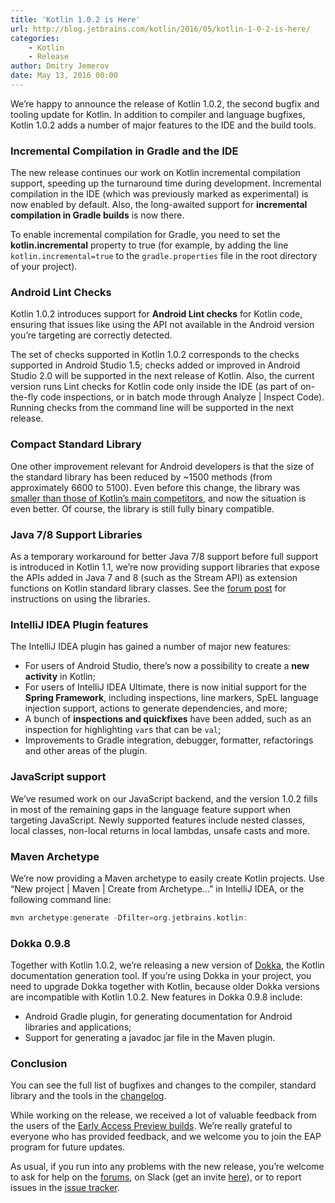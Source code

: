 ```yaml
---
title: 'Kotlin 1.0.2 is Here'
url: http://blog.jetbrains.com/kotlin/2016/05/kotlin-1-0-2-is-here/
categories:
    - Kotlin
    - Release
author: Dmitry Jemerov
date: May 13, 2016 00:00
---
```

We’re happy to announce the release of Kotlin 1.0.2, the second bugfix and tooling update for Kotlin. In addition to compiler and language bugfixes, Kotlin 1.0.2 adds a number of major features to the IDE and the build tools.

### Incremental Compilation in Gradle and the IDE

The new release continues our work on Kotlin incremental compilation support, speeding up the turnaround time during development. Incremental compilation in the IDE (which was previously marked as experimental) is now enabled by default. Also, the long-awaited support for **incremental compilation in Gradle builds** is now there.

To enable incremental compilation for Gradle, you need to set the **kotlin.incremental** property to true (for example, by adding the line `kotlin.incremental=true` to the `gradle.properties` file in the root directory of your project).

### Android Lint Checks

Kotlin 1.0.2 introduces support for **Android Lint checks** for Kotlin code, ensuring that issues like using the API not available in the Android version you’re targeting are correctly detected.

The set of checks supported in Kotlin 1.0.2 corresponds to the checks supported in Android Studio 1.5; checks added or improved in Android Studio 2.0 will be supported in the next release of Kotlin. Also, the current version runs Lint checks for Kotlin code only inside the IDE (as part of on-the-fly code inspections, or in batch mode through Analyze | Inspect Code). Running checks from the command line will be supported in the next release.

### Compact Standard Library

One other improvement relevant for Android developers is that the size of the standard library has been reduced by ~1500 methods (from approximately 6600 to 5100). Even before this change, the library was [smaller than those of Kotlin’s main competitors](https://github.com/SidneyXu/AndroidDemoIn4Languages), and now the situation is even better. Of course, the library is still fully binary compatible.

### Java 7/8 Support Libraries

As a temporary workaround for better Java 7/8 support before full support is introduced in Kotlin 1.1, we’re now providing support libraries that expose the APIs added in Java 7 and 8 (such as the Stream API) as extension functions on Kotlin standard library classes. See the [forum post](https://discuss.kotlinlang.org/t/jdk7-8-features-in-kotlin-1-0/1625) for instructions on using the libraries.

### IntelliJ IDEA Plugin features

The IntelliJ IDEA plugin has gained a number of major new features:

* For users of Android Studio, there’s now a possibility to create a **new activity** in Kotlin;
* For users of IntelliJ IDEA Ultimate, there is now initial support for the **Spring Framework**, including inspections, line markers, SpEL language injection support, actions to generate dependencies, and more;
* A bunch of **inspections and quickfixes** have been added, such as an inspection for highlighting `var`s that can be `val`;
* Improvements to Gradle integration, debugger, formatter, refactorings and other areas of the plugin.

### JavaScript support

We’ve resumed work on our JavaScript backend, and the version 1.0.2 fills in most of the remaining gaps in the language feature support when targeting JavaScript. Newly supported features include nested classes, local classes, non-local returns in local lambdas, unsafe casts and more.

### Maven Archetype

We’re now providing a Maven archetype to easily create Kotlin projects. Use “New project | Maven | Create from Archetype...” in IntelliJ IDEA, or the following command line:

```kotlin
mvn archetype:generate -Dfilter=org.jetbrains.kotlin:
```

### Dokka 0.9.8

Together with Kotlin 1.0.2, we’re releasing a new version of [Dokka](https://github.com/kotlin/dokka), the Kotlin documentation generation tool. If you’re using Dokka in your project, you need to upgrade Dokka together with Kotlin, because older Dokka versions are incompatible with Kotlin 1.0.2\. New features in Dokka 0.9.8 include:

* Android Gradle plugin, for generating documentation for Android libraries and applications;
* Support for generating a javadoc jar file in the Maven plugin.

### Conclusion

You can see the full list of bugfixes and changes to the compiler, standard library and the tools in the [changelog](https://github.com/JetBrains/kotlin/blob/1.0.2/ChangeLog.md).

While working on the release, we received a lot of valuable feedback from the users of the [Early Access Preview builds](https://discuss.kotlinlang.org/t/kotlin-1-0-2-eap/1581). We’re really grateful to everyone who has provided feedback, and we welcome you to join the EAP program for future updates.

As usual, if you run into any problems with the new release, you’re welcome to ask for help on the [forums](https://discuss.kotlinlang.org/), on Slack (get an invite [here](http://kotlinslackin.herokuapp.com/)), or to report issues in the [issue tracker](https://youtrack.jetbrains.com/issues/KT).
